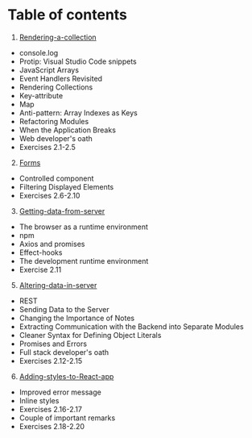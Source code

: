 # Table of contents

1. [Rendering-a-collection](./1-Rendering-a-collection-modules)
  - console.log
  - Protip: Visual Studio Code snippets
  - JavaScript Arrays
  - Event Handlers Revisited
  - Rendering Collections
  - Key-attribute
  - Map
  - Anti-pattern: Array Indexes as Keys
  - Refactoring Modules
  - When the Application Breaks
  - Web developer's oath
  - Exercises 2.1-2.5
2. [Forms](https://fullstackopen.com/en/part2/forms)
  - Controlled component
  - Filtering Displayed Elements
  - Exercises 2.6-2.10
3. [Getting-data-from-server](https://fullstackopen.com/en/part2/getting_data_from_server)
  - The browser as a runtime environment
  - npm
  - Axios and promises
  - Effect-hooks
  - The development runtime environment
  - Exercise 2.11
5. [Altering-data-in-server](https://fullstackopen.com/en/part2/altering_data_in_server)
  - REST
  - Sending Data to the Server
  - Changing the Importance of Notes
  - Extracting Communication with the Backend into Separate Modules
  - Cleaner Syntax for Defining Object Literals
  - Promises and Errors
  - Full stack developer's oath
  - Exercises 2.12-2.15
6. [Adding-styles-to-React-app](https://fullstackopen.com/en/part2/adding_styles_to_react_app)
  - Improved error message
  - Inline styles
  - Exercises 2.16-2.17
  - Couple of important remarks
  - Exercises 2.18-2.20
